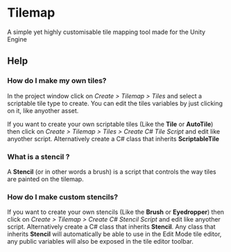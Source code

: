 # Tilemap
A simple yet highly customisable tile mapping tool made for the Unity Engine

## Help

### How do I make my own tiles?
In the project window click on _Create > Tilemap > Tiles_ and select a scriptable tile type to create. You can edit the tiles variables by just clicking on it, like anyother asset.

If you want to create your own scriptable tiles (Like the **Tile** or **AutoTile**) then click on _Create > Tilemap > Tiles > Create C# Tile Script_ and edit like anyother script. Alternatively create a C# class that inherits **ScriptableTile**

### What is a stencil ?
A **Stencil** (or in other words a brush) is a script that controls the way tiles are painted on the tilemap.

### How do I make custom stencils?
If you want to create your own stencils (Like the **Brush** or **Eyedropper**) then click on _Create > Tilemap > Create C# Stencil Script_ and edit like anyother script. Alternatively create a C# class that inherits **Stencil**. Any class that inherits **Stencil** will automatically be able to use in the Edit Mode tile editor, any public variables will also be exposed in the tile editor toolbar.